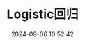 ---
categories: 人工智能
cover: 
date: 2024-09-06 10:52:42
image: 
layout: post
tags: 机器学习
time_warning: true
title: Logistic回归
top: 
---